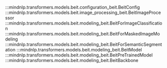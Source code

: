 :::mindnlp.transformers.models.beit.configuration_beit.BeitConfig
:::mindnlp.transformers.models.beit.image_processing_beit.BeitImageProcessor
:::mindnlp.transformers.models.beit.modeling_beit.BeitForImageClassification
:::mindnlp.transformers.models.beit.modeling_beit.BeitForMaskedImageModeling
:::mindnlp.transformers.models.beit.modeling_beit.BeitForSemanticSegmentation
:::mindnlp.transformers.models.beit.modeling_beit.BeitModel
:::mindnlp.transformers.models.beit.modeling_beit.BeitPreTrainedModel
:::mindnlp.transformers.models.beit.modeling_beit.BeitBackbone

